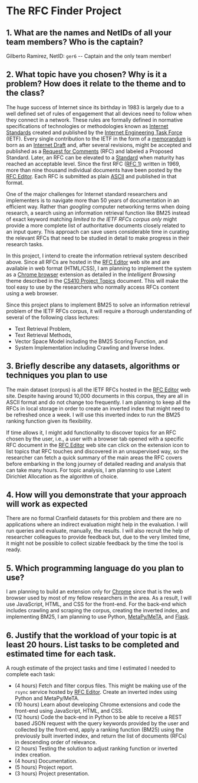 # The RFC Finder Project

## 1. What are the names and NetIDs of all your team members? Who is the captain?

Gilberto Ramirez, NetID: `ger6` -- Captain and the only team member!

## 2. What topic have you chosen? Why is it a problem? How does it relate to the theme and to the class?

The huge success of Internet since its birthday in 1983 is largely due to a well defined set of rules of engagement that all devices need to follow when they connect in a network. These rules are formally defined in normative specifications of technologies or methodologies known as [Internet Standards](https://en.wikipedia.org/wiki/Internet_Standard) created and published by the [Internet Engineering Task Force](https://en.wikipedia.org/wiki/Internet_Engineering_Task_Force) (IETF). Every single contribution to the IETF in the form of a [memorandum](https://en.wikipedia.org/wiki/Memorandum) is born as an [Internet Draft](https://en.wikipedia.org/wiki/Internet_Draft) and, after several revisions, might be accepted and published as a [Request for Comments](https://en.wikipedia.org/wiki/Request_for_Comments) (RFC) and labeled a Proposed Standard. Later, an RFC can be elevated to a [Standard](http://www.rfc-editor.org/standards) when maturity has reached an acceptable level. Since the first RFC ([RFC 1](https://www.rfc-editor.org/rfc/rfc1)) written in 1969, more than nine thousand individual documents have been posted by the [RFC Editor](https://www.rfc-editor.org/). Each RFC is submitted as plain [ASCII](https://en.wikipedia.org/wiki/ASCII) and published in that format.

One of the major challenges for Internet standard researchers and implementers is to navigate more than 50 years of documentation in an efficient way. Rather than *googling* computer networking terms when doing research, a search using an information retrieval function like BM25 instead of exact keyword matching *limited to the IETF RFCs corpus only* might provide a more complete list of authoritative documents closely related to an input query. This approach can save users considerable time in curating the relevant RFCs that need to be studied in detail to make progress in their research tasks.

In this project, I intend to create the information retrieval system described above. Since all RFCs are hosted in the [RFC Editor](https://www.rfc-editor.org/) web site and are available in web format (HTML/CSS), I am planning to implement the system as a [Chrome browser](https://www.google.com/chrome/) extension as detailed in the *Intelligent Browsing* theme described in the [CS410 Project Topics](https://docs.google.com/document/d/1uKg_LwSrGPH2PhJVdIoyS3MskBp3lwh-Sdm3OQjccWI/edit#heading=h.nqcma06ehkjs) document. This will make the tool easy to use by the researchers who normally access RFCs content using a web browser.

Since this project plans to implement BM25 to solve an information retrieval problem of the IETF RFCs corpus, it will require a thorough understanding of several of the following class lectures:
  * Text Retrieval Problem,
  * Text Retrieval Methods,
  * Vector Space Model including the BM25 Scoring Function, and
  * System Implementation including Crawling and Inverse Index.

## 3. Briefly describe any datasets, algorithms or techniques you plan to use

The main dataset (corpus) is all the IETF RFCs hosted in the [RFC Editor](https://www.rfc-editor.org/) web site. Despite having around 10,000 documents in this corpus, they are all in ASCII format and do not change too frequently. I am planning to keep all the RFCs in local storage in order to create an inverted index that might need to be refreshed once a week. I will use this inverted index to run the BM25 ranking function given its flexibility.

If time allows it, I might add functionality to discover topics for an RFC chosen by the user, i.e., a user with a browser tab opened with a specific RFC document in the [RFC Editor](https://www.rfc-editor.org/) web site can click on the extension icon to list topics that RFC touches and discovered in an unsupervised way, so the researcher can fetch a quick summary of the main areas the RFC covers before embarking in the long journey of detailed reading and analysis that can take many hours. For topic analysis, I am planning to use Latent Dirichlet Allocation as the algorithm of choice.

## 4. How will you demonstrate that your approach will work as expected

There are no formal Cranfield datasets for this problem and there are no applications where an indirect evaluation might help in the evaluation. I will run queries and evaluate, manually, the results. I will also recruit the help of researcher colleagues to provide feedback but, due to the very limited time, it might not be possible to collect sizable feedback by the time the tool is ready.

## 5. Which programming language do you plan to use?

I am planning to build an extension only for [Chrome](https://www.google.com/chrome/) since that is the web browser used by most of my fellow researchers in the area. As a result, I will use JavaScript, HTML, and CSS for the front-end. For the back-end which includes crawling and scraping the corpus, creating the inverted index, and implementing BM25, I am planning to use Python, [MetaPy/MeTA](https://github.com/meta-toolkit/metapy), and [Flask](https://flask.palletsprojects.com/en/3.0.x/).

## 6. Justify that the workload of your topic is at least 20 hours. List tasks to be completed and estimated time for each task.

A rough estimate of the project tasks and time I estimated I needed to complete each task:
  * (4 hours) Fetch and filter corpus files. This might be making use of the `rsync` service hosted by [RFC Editor](https://www.rfc-editor.org/). Create an inverted index using Python and MetaPy/MeTA.
  * (10 hours) Learn about developing Chrome extensions and code the front-end using JavaScript, HTML, and CSS.
  * (12 hours) Code the back-end in Python to be able to receive a REST based JSON request with the query keywords provided by the user and collected by the front-end, apply a ranking function (BM25) using the previously built inverted index, and return the list of documents (RFCs) in descending order of relevance.
  * (2 hours) Testing the solution to adjust ranking function or inverted index creation.
  * (4 hours) Documentation.
  * (5 hours) Project report.
  * (3 hours) Project presentation.
